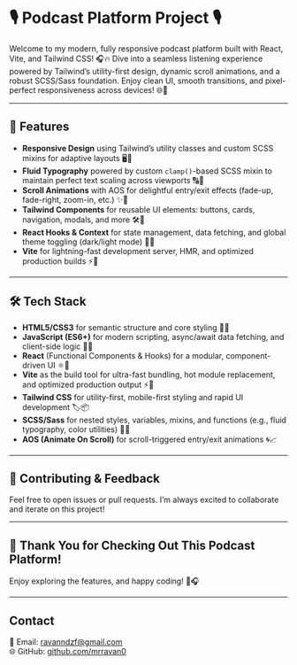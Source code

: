 # 🎙️ Podcast Platform Project 🎙️

Welcome to my modern, fully responsive podcast platform built with React, Vite, and Tailwind CSS! 🎧🔥 Dive into a seamless listening experience powered by Tailwind’s utility-first design, dynamic scroll animations, and a robust SCSS/Sass foundation. Enjoy clean UI, smooth transitions, and pixel-perfect responsiveness across devices! 🌐📱

---

## 🚀 Features

- **Responsive Design** using Tailwind’s utility classes and custom SCSS mixins for adaptive layouts 🖥️📱
- **Fluid Typography** powered by custom `clamp()`-based SCSS mixin to maintain perfect text scaling across viewports 🔠📐
- **Scroll Animations** with AOS for delightful entry/exit effects (fade-up, fade-right, zoom-in, etc.) ✨🔄
- **Tailwind Components** for reusable UI elements: buttons, cards, navigation, modals, and more 🛠️🎨
- **React Hooks & Context** for state management, data fetching, and global theme toggling (dark/light mode) 🔋🔄
- **Vite** for lightning-fast development server, HMR, and optimized production builds ⚡🔧

---

## 🛠️ Tech Stack

- **HTML5/CSS3** for semantic structure and core styling 📜🎨
- **JavaScript (ES6+)** for modern scripting, async/await data fetching, and client-side logic 🚀🧩
- **React** (Functional Components & Hooks) for a modular, component-driven UI ⚛️🔗
- **Vite** as the build tool for ultra-fast bundling, hot module replacement, and optimized production output ⚡🔧
- **Tailwind CSS** for utility-first, mobile-first styling and rapid UI development 🏷️📦
- **SCSS/Sass** for nested styles, variables, mixins, and functions (e.g., fluid typography, color utilities) 🎩✨
- **AOS (Animate On Scroll)** for scroll-triggered entry/exit animations 🌀📈

---

## 🤝 Contributing & Feedback

Feel free to open issues or pull requests. I’m always excited to collaborate and iterate on this project!

---

## 🙏 Thank You for Checking Out This Podcast Platform!

Enjoy exploring the features, and happy coding! 🎉🎧

---

## Contact

📧 Email: ravanndzf@gmail.com  
🌐 GitHub: [github.com/mrravan0](https://github.com/mrravan0)

